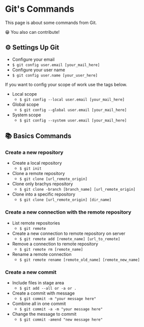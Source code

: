 # Git's Commands

This page is about some commands from Git. 

😁 You also can contribute!

## ⚙️ Settings Up Git

- Configure your email 
-  `$ git config user.email [your_mail_here]`
- Configure your user name 
- `$ git config user.name [your_user_here]`
  
If you want to config your scope of work use the tags below.

- Local scope 
  - `$ git config --local user.email [your_mail_here]`
- Global scope 
  - `$ git config --global user.email [your_mail_here]`
- System scope 
  - `$ git config --system user.email [your_mail_here]`

## 📚 Basics Commands

### Create a new repository
  - Create a local repository
    - `$ git init`
  - Clone a remote repository
    - `$ git clone [url_remote_origin]`
  - Clone only brachys repository
    - `$ git clone -branch [branch_name] [url_remote_origin]`
  - Clone into a specific repository
    - `$ git clone [url_remote_origin] [dir_name]`
  
### Create a new connection with the remote repository
- List remote repositories
  - `$ git remote`
- Create a new connection to remote repository on server
  - `$ git remote add [remote_name] [url_to_remote]`
- Remove a connection to remote repository
  - `$ git remote rm [remote_name]`
- Rename a remote connection
  - `$ git remote rename [remote_old_name] [remote_new_name]`

### Create a new commit
- Include files in stage area
  - `$ git add --all or -a or .` 
- Create a commit with message
  - `$ git commit -m "your message here"`
- Combine all in one commit
  - `$ git commit -a -m "your message here"`
- Change the message to commit
  - `$ git commit -amend "new message here"`
